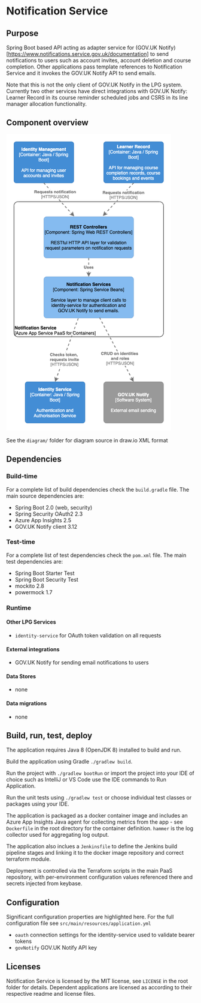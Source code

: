 # Notification Service

## Purpose

Spring Boot based API acting as adapter service for (GOV.UK Notify)[https://www.notifications.service.gov.uk/documentation] to send notifications to users such as account invites, account deletion and course completion. Other applications pass template references to Notification Service and it invokes the GOV.UK Notify API to send emails.

Note that this is not the only client of GOV.UK Notify in the LPG system. Currently two other services have direct integrations with GOV.UK Notify: Learner Record in its course reminder scheduled jobs and CSRS in its line manager allocation functionality.


## Component overview

![C4 Component diagram for Notification Service](diagram/notification-service-component.png)

See the `diagram/` folder for diagram source in draw.io XML format


## Dependencies

### Build-time

For a complete list of build dependencies check the `build.gradle` file. The main source dependencies are:  
- Spring Boot 2.0 (web, security)
- Spring Security OAuth2 2.3
- Azure App Insights 2.5
- GOV.UK Notify client 3.12

### Test-time

For a complete list of test dependencies check the `pom.xml` file. The main test dependencies are:  
- Spring Boot Starter Test
- Spring Boot Security Test
- mockito 2.8
- powermock 1.7

### Runtime 

#### Other LPG Services

- `identity-service` for OAuth token validation on all requests

#### External integrations

- GOV.UK Notify for sending email notifications to users

#### Data Stores

- none

#### Data migrations

- none


## Build, run, test, deploy

The application requires Java 8 (OpenJDK 8) installed to build and run.

Build the application using Gradle `./gradlew build`.

Run the project with `./gradlew bootRun` or import the project into your IDE of choice such as IntelliJ or VS Code use the IDE commands to Run Application.

Run the unit tests using `./gradlew test` or choose individual test classes or packages using your IDE.

The application is packaged as a docker container image and includes an Azure App Insights Java agent for collecting metrics from the app - see `Dockerfile` in the root directory for the container definition. `hammer` is the log collector used for aggregating log output.

The application also inclues a `Jenkinsfile` to define the Jenkins build pipeline stages and linking it to the docker image repository and correct terraform module.

Deployment is controlled via the Terraform scripts in the main PaaS repository, with per-environment configuration values referenced there and secrets injected from keybase.


## Configuration

Significant configuration properties are highlighted here. For the full configuration file see `src/main/resources/application.yml`

- `oauth` connection settings for the identity-service used to validate bearer tokens
- `govNotify` GOV.UK Notify API key


## Licenses

Notification Service is licensed by the MIT license, see `LICENSE` in the root folder for details. Dependent applications are licensed as according to their respective readme and license files.
